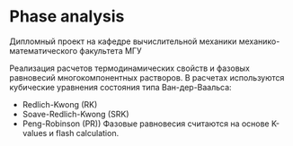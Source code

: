 # Phase analysis
Дипломный проект на кафедре вычислительной механики механико-математического факультета МГУ

Реализация расчетов термодинамических свойств и фазовых равновесий многокомпонентных растворов.
В расчетах используются кубические уравнения состояния типа Ван-дер-Ваальса:
 - Redlich-Kwong (RK)
 - Soave-Redlich-Kwong (SRK)
 - Peng-Robinson (PR))
Фазовые равновесия считаются на основе K-values и flash calculation.
